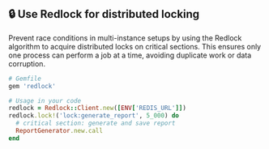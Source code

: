 ## 🔒 Use Redlock for distributed locking

Prevent race conditions in multi-instance setups by using the Redlock algorithm to acquire distributed locks on critical sections. This ensures only one process can perform a job at a time, avoiding duplicate work or data corruption.

```ruby
# Gemfile
gem 'redlock'

# Usage in your code
redlock = Redlock::Client.new([ENV['REDIS_URL']])
redlock.lock!('lock:generate_report', 5_000) do
  # critical section: generate and save report
  ReportGenerator.new.call
end
```
